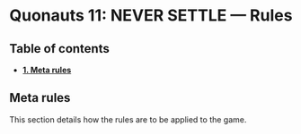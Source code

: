# Quonauts 11: NEVER SETTLE — Rules

## Table of contents

* [**1. Meta rules**](#meta-rules)

## <a name='meta-rules'/> Meta rules

This section details how the rules are to be applied to the game.

